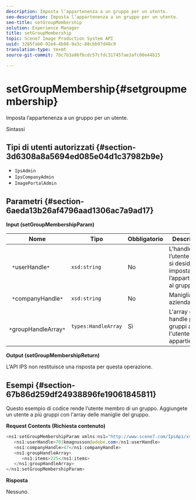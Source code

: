 ```yaml
---
description: Imposta l’appartenenza a un gruppo per un utente.
seo-description: Imposta l’appartenenza a un gruppo per un utente.
seo-title: setGroupMembership
solution: Experience Manager
title: setGroupMembership
topic: Scene7 Image Production System API
uuid: 3285fab0-92e4-4b88-9a3c-88cbb97d48c9
translation-type: tm+mt
source-git-commit: 7bc7b3a86fbcdc57cfdc31745fae3afc06e44b15

---
```



# setGroupMembership{#setgroupmembership}

Imposta l’appartenenza a un gruppo per un utente.

Sintassi

## Tipi di utenti autorizzati {#section-3d6308a8a5694ed085e04d1c37982b9e}

* `IpsAdmin`
* `IpsCompanyAdmin`
* `ImagePortalAdmin`

## Parametri {#section-6aeda13b26af4796aad1306ac7a9ad17}

**Input (setGroupMembershipParam)**

| Nome | Tipo | Obbligatorio | Descrizione |
|---|---|---|---|
| ` *`userHandle`*` | `xsd:string` | No | L’handle per l’utente di cui si desidera impostare l’appartenenza al gruppo. |
| ` *`companyHandle`*` | `xsd:string` | No | Maniglia aziendale. |
| ` *`groupHandleArray`*` | `types:HandleArray` | Sì | L&#39;array di handle per i gruppi a cui l&#39;utente appartiene. |

**Output (setGroupMembershipReturn)**

L&#39;API IPS non restituisce una risposta per questa operazione.

## Esempi {#section-67b86d259df24938896fe19061845811}

Questo esempio di codice rende l’utente membro di un gruppo. Aggiungete un utente a più gruppi con l&#39;array delle maniglie del gruppo.

**Request Contents (Richiesta contenuto)**

```java
<ns1:setGroupMembershipParam xmlns:ns1="http://www.scene7.com/IpsApi/xsd">
   <ns1:userHandle>70|kmagnusson@adobe.com</ns1:userHandle>
   <ns1:companyHandle>47</ns1:companyHandle>
   <ns1:groupHandleArray>
      <ns1:items>225</ns1:items>
   </ns1:groupHandleArray>
</ns1:setGroupMembershipParam>
```

**Risposta**

Nessuno.

